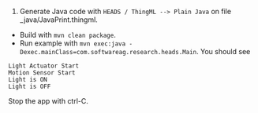 1. Generate Java code with `HEADS / ThingML --> Plain Java` on file _java/JavaPrint.thingml.
* Build with `mvn clean package`. 
* Run example with `mvn exec:java -Dexec.mainClass=com.softwareag.research.heads.Main`.
You should see 
```
Light Actuator Start
Motion Sensor Start
Light is ON
Light is OFF
``` 
Stop the app with ctrl-C.